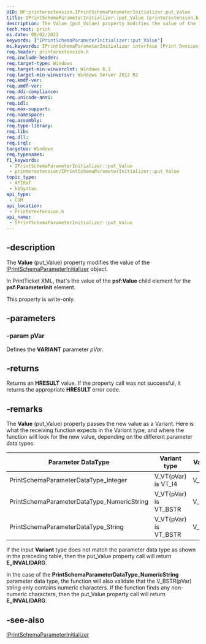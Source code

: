 ```yaml
---
UID: NF:printerextension.IPrintSchemaParameterInitializer.put_Value
title: IPrintSchemaParameterInitializer::put_Value (printerextension.h)
description: The Value (put_Value) property modifies the value of the IPrintSchemaParameterInitializer object.
tech.root: print
ms.date: 08/02/2022
keywords: ["IPrintSchemaParameterInitializer::put_Value"]
ms.keywords: IPrintSchemaParameterInitializer interface [Print Devices],Value property, IPrintSchemaParameterInitializer,put_Value, IPrintSchemaParameterInitializer.Value, IPrintSchemaParameterInitializer.put_Value, IPrintSchemaParameterInitializer::Value, IPrintSchemaParameterInitializer::put_Value, Value property [Print Devices], Value property [Print Devices],IPrintSchemaParameterInitializer interface, print.iprintschemaparameterinitializer_putvalue, printerextension/IPrintSchemaParameterInitializer::Value, printerextension/IPrintSchemaParameterInitializer::put_Value, put_Value
req.header: printerextension.h
req.include-header: 
req.target-type: Windows
req.target-min-winverclnt: Windows 8.1
req.target-min-winversvr: Windows Server 2012 R2
req.kmdf-ver: 
req.umdf-ver: 
req.ddi-compliance: 
req.unicode-ansi: 
req.idl: 
req.max-support: 
req.namespace: 
req.assembly: 
req.type-library: 
req.lib: 
req.dll: 
req.irql: 
targetos: Windows
req.typenames: 
f1_keywords:
 - IPrintSchemaParameterInitializer::put_Value
 - printerextension/IPrintSchemaParameterInitializer::put_Value
topic_type:
 - APIRef
 - kbSyntax
api_type:
 - COM
api_location:
 - Printerextension.h
api_name:
 - IPrintSchemaParameterInitializer::put_Value
---
```


## -description

The **Value** (put_Value) property modifies the value of the [IPrintSchemaParameterInitializer](nn-printerextension-iprintschemaparameterinitializer.md) object.

In PrintTicket XML, that's the value of the **psf:Value** child element for the **psf:ParameterInit** element.

This property is write-only.

## -parameters

### -param pVar

Defines the **VARIANT** parameter *pVar*.

## -returns

Returns an **HRESULT** value. If the property call was not successful, it returns the appropriate **HRESULT** error code.

## -remarks

The **Value** (put_Value) property passes the new value as a Variant. Here is what the receiving function expects in the Variant type, and where the function will look for the new value, depending on the different parameter data types:

| Parameter DataType | Variant type | Variant value |
|--|--|--|
| PrintSchemaParameterDataType_Integer | V_VT(pVar) is VT_I4 | V_I4(pVar) |
| PrintSchemaParameterDataType_NumericString | V_VT(pVar) is VT_BSTR | V_BSTR(pVar) |
| PrintSchemaParameterDataType_String | V_VT(pVar) is VT_BSTR | V_BSTR(pVar) |

If the input **Variant** type does not match the parameter data type as shown in the preceding table, then the put_Value property call will return **E_INVALIDARG**.

In the case of the **PrintSchemaParameterDataType_NumericString** parameter data type, the function will also validate that the V_BSTR(pVar) string only contains numeric characters. If the function finds any non-numeric characters, then the put_Value property call will return **E_INVALIDARG**.

## -see-also

[IPrintSchemaParameterInitializer](nn-printerextension-iprintschemaparameterinitializer.md)
